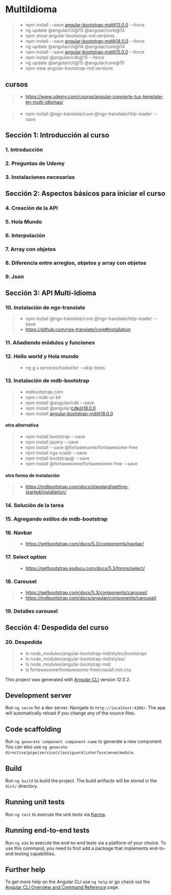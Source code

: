 # MultiIdioma

###
>- npm install --save angular-bootstrap-md@13.0.0 --force
>- ng update @angular/cli@13 @angular/core@13
>- npm show angular-bootstrap-md versions
>- npm install --save angular-bootstrap-md@14.0.0 --force
>- ng update @angular/cli@14 @angular/core@14
>- npm install --save angular-bootstrap-md@15.0.0 --force
>- npm install @angular/cdk@15 --force
>- ng update @angular/cli@15 @angular/core@15
>- npm view angular-bootstrap-md versions

## cursos
>- https://www.udemy.com/course/angular-convierte-tus-template-en-multi-idiomas/

####
>- npm install @ngx-translate/core @ngx-translate/http-loader --save

## Sección 1: Introducción al curso

### 1. Introducción

### 2. Preguntas de Udemy

### 3. Instalaciones necesarias

## Sección 2: Aspectos básicos para iniciar el curso

### 4. Creación de la API

### 5. Hola Mundo

### 6. Interpolación

### 7. Array con objetos

### 8. Diferencia entre arreglos, objetos y array con objetos

### 9. Json

## Sección 3: API Multi-Idioma

### 10. Instalación de ngx-translate
>- npm install @ngx-translate/core @ngx-translate/http-loader --save
>- https://github.com/ngx-translate/core#installation

### 11. Añadiendo módulos y funciones

### 12. Hello world y Hola mundo 
>- ng g s services/traductor --skip-tests

### 13. Instalación de mdb-bootstrap
>- mdbootstrap.com
>- npm i mdb-ui-kit
>- npm install @angular/cdk --save
>- npm install @angular/cdk@18.0.0
>- npm install angular-bootstrap-md@18.0.0
#### otra alternativa
>- npm install bootstrap --save
>- npm install jquery --save
>- npm install --save @fortawesome/fontawesome-free
>- npm install ngx-toastr --save
>- npm install bootstrap@ --save
>- npm install @fortawesome/fontawesome-free --save


#### otra forma de instalación
>- https://mdbootstrap.com/docs/standard/getting-started/installation/

### 14. Solución de la tarea

### 15. Agregando estilos de mdb-bootstrap

### 16. Navbar
>-  https://getbootstrap.com/docs/5.3/components/navbar/

### 17. Select option
>- https://getbootstrap.esdocu.com/docs/5.3/forms/select/

### 18. Carousel
>- https://getbootstrap.com/docs/5.3/components/carousel/
>- https://mdbootstrap.com/docs/angular/components/carousel/


### 19. Detalles carousel

## Sección 4: Despedida del curso

### 20. Despedida
>- ls node_modules/angular-bootstrap-md/styles/bootstrap/
>- ls node_modules/angular-bootstrap-md/styles/
>- ls node_modules/angular-bootstrap-md/
>- ls fortawesome/fontawesome-free/css/all.min.css

This project was generated with [Angular CLI](https://github.com/angular/angular-cli) version 12.0.2.

## Development server

Run `ng serve` for a dev server. Navigate to `http://localhost:4200/`. The app will automatically reload if you change any of the source files.

## Code scaffolding

Run `ng generate component component-name` to generate a new component. You can also use `ng generate directive|pipe|service|class|guard|interface|enum|module`.

## Build

Run `ng build` to build the project. The build artifacts will be stored in the `dist/` directory.

## Running unit tests

Run `ng test` to execute the unit tests via [Karma](https://karma-runner.github.io).

## Running end-to-end tests

Run `ng e2e` to execute the end-to-end tests via a platform of your choice. To use this command, you need to first add a package that implements end-to-end testing capabilities.

## Further help

To get more help on the Angular CLI use `ng help` or go check out the [Angular CLI Overview and Command Reference](https://angular.io/cli) page.
